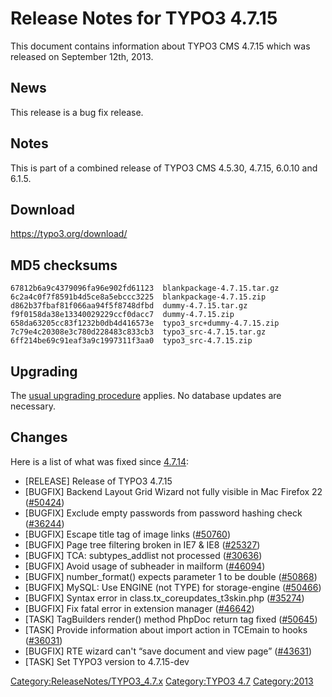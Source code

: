Release Notes for TYPO3 4.7.15
==============================

This document contains information about TYPO3 CMS 4.7.15 which was
released on September 12th, 2013.

News
----

This release is a bug fix release.

Notes
-----

This is part of a combined release of TYPO3 CMS 4.5.30, 4.7.15, 6.0.10
and 6.1.5.

Download
--------

<https://typo3.org/download/>

MD5 checksums
-------------

    67812b6a9c4379096fa96e902fd61123  blankpackage-4.7.15.tar.gz
    6c2a4c0f7f8591b4d5ce8a5ebccc3225  blankpackage-4.7.15.zip
    d862b37fbaf81f066aa94f5f8748dfbd  dummy-4.7.15.tar.gz
    f9f0158da38e13340029229ccf0dacc7  dummy-4.7.15.zip
    658da63205cc83f1232b0db4d416573e  typo3_src+dummy-4.7.15.zip
    7c79e4c20308e3c780d228483c833cb3  typo3_src-4.7.15.tar.gz
    6ff214be69c91eaf3a9c1997311f3aa0  typo3_src-4.7.15.zip

Upgrading
---------

The [usual upgrading
procedure](https://docs.typo3.org/typo3cms/InstallationGuide/) applies.
No database updates are necessary.

Changes
-------

Here is a list of what was fixed since
[4.7.14](TYPO3_4.7.14 "wikilink"):

-   \[RELEASE\] Release of TYPO3 4.7.15
-   \[BUGFIX\] Backend Layout Grid Wizard not fully visible in Mac
    Firefox 22 ([\#50424](https://forge.typo3.org/issues/50424))
-   \[BUGFIX\] Exclude empty passwords from password hashing check
    ([\#36244](https://forge.typo3.org/issues/36244))
-   \[BUGFIX\] Escape title tag of image links
    ([\#50760](https://forge.typo3.org/issues/50760))
-   \[BUGFIX\] Page tree filtering broken in IE7 & IE8
    ([\#25327](https://forge.typo3.org/issues/25327))
-   \[BUGFIX\] TCA: subtypes\_addlist not processed
    ([\#30636](https://forge.typo3.org/issues/30636))
-   \[BUGFIX\] Avoid usage of subheader in mailform
    ([\#46094](https://forge.typo3.org/issues/46094))
-   \[BUGFIX\] number\_format() expects parameter 1 to be double
    ([\#50868](https://forge.typo3.org/issues/50868))
-   \[BUGFIX\] MySQL: Use ENGINE (not TYPE) for storage-engine
    ([\#50466](https://forge.typo3.org/issues/50466))
-   \[BUGFIX\] Syntax error in class.tx\_coreupdates\_t3skin.php
    ([\#35274](https://forge.typo3.org/issues/35274))
-   \[BUGFIX\] Fix fatal error in extension manager
    ([\#46642](https://forge.typo3.org/issues/46642))
-   \[TASK\] TagBuilders render() method PhpDoc return tag fixed
    ([\#50645](https://forge.typo3.org/issues/50645))
-   \[TASK\] Provide information about import action in TCEmain to hooks
    ([\#36031](https://forge.typo3.org/issues/36031))
-   \[BUGFIX\] RTE wizard can't “save document and view page”
    ([\#43631](https://forge.typo3.org/issues/43631))
-   \[TASK\] Set TYPO3 version to 4.7.15-dev

<Category:ReleaseNotes/TYPO3_4.7.x> [Category:TYPO3
4.7](Category:TYPO3_4.7 "wikilink") <Category:2013>
